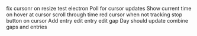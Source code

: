 fix cursonr on resize
test electron
Poll for cursor updates
Show current time on hover at cursor
scroll through time
red cursor when not tracking
stop button on cursor
Add entry
edit entry
edit gap
Day should update
combine gaps and entries